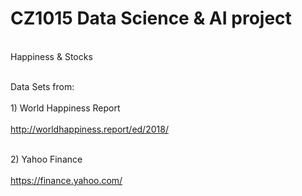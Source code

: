 # CZ1015 Data Science & AI project

<br>Happiness & Stocks<br />

<br>Data Sets from: <br />
  <br>1) World Happiness Report<br />
  <br>http://worldhappiness.report/ed/2018/ <br />

  <br>2) Yahoo Finance<br />
  <br>https://finance.yahoo.com/<br />

